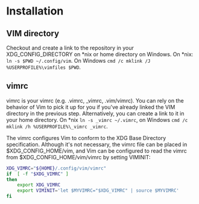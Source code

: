 Installation
============

VIM directory
-------------
Checkout and create a link to the repository in your XDG_CONFIG_DIRECTORY on *nix or home directory on Windows. On \*nix: `ln -s $PWD ~/.config/vim`. On Windows `cmd /c mklink /J %USERPROFILE%\vimfiles $PWD`.

vimrc
-----
vimrc is your vimrc (e.g. .vimrc, \_vimrc, .vim/vimrc). You can rely on the behavior of Vim to pick it up for you if you've already linked the VIM directory in the previous step. Alternatively, you can create a link to it in your home directory. On \*nix `ln -s _vimrc ~/.vimrc`, on Windows `cmd /c mklink /h %USERPROFILE%\_vimrc _vimrc`.

The vimrc configures Vim to conform to the XDG Base Directory specification.  Although it's not necessary, the vimrc file can be placed in $XDG_CONFIG_HOME/vim, and  Vim can be configured to read the vimrc from $XDG_CONFIG_HOME/vim/vimrc by setting VIMINIT:
```bash
XDG_VIMRC="${HOME}/.config/vim/vimrc"
if  [ -f "$XDG_VIMRC" ]
then
	export XDG_VIMRC
	export VIMINIT='let $MYVIMRC="$XDG_VIMRC" | source $MYVIMRC'
fi
```

